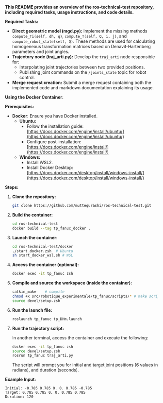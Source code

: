 **This README provides an overview of the ros-technical-test repository, including required tasks, usage instructions, and code details.**

**Required Tasks:**

* **Direct geometric model (mgd.py):** Implement the missing methods `compute_Ti(self, dh, q)`, `compute_T(self, Q, i, j)`, and `compute_robot_state(self, Q)`. These methods are used for calculating homogeneous transformation matrices based on Denavit-Hartenberg parameters and joint angles.
* **Trajectory node (traj_arti.py):** Develop the `traj_arti` node responsible for:
    * Interpolating joint trajectories between two provided positions.
    * Publishing joint commands on the `/joints_state` topic for robot control.
* **Merge request creation:** Submit a merge request containing both the implemented code and markdown documentation explaining its usage.

**Using the Docker Container:**

**Prerequisites:**

* **Docker:** Ensure you have Docker installed. 
    * **Ubuntu:**
        * Follow the installation guide: [https://docs.docker.com/engine/install/ubuntu/](https://docs.docker.com/engine/install/ubuntu/)
        * Configure post-installation: [https://docs.docker.com/engine/install/](https://docs.docker.com/engine/install/)
    * **Windows:**
        * Install WSL2.
        * Install Docker Desktop: [https://docs.docker.com/desktop/install/windows-install/](https://docs.docker.com/desktop/install/windows-install/)

**Steps:**

1. **Clone the repository:**

   ```bash
   git clone https://github.com/muttequrashi/ros-technical-test.git
   ```

2. **Build the container:**

   ```bash
   cd ros-technical-test
   docker build --tag tp_fanuc_docker .
   ```

3. **Launch the container:**

   ```bash
   cd ros-technical-test/docker
   ./start_docker.zsh  # Ubuntu
   sh start_docker_wsl.sh # WSL
   ```

4. **Access the container (optional):**

   ```bash
   docker exec -it tp_fanuc zsh
   ```

5. **Compile and source the workspace (inside the container):**

   ```bash
   catkin_make    # compile
   chmod +x src/robotique_experimentale/tp_fanuc/scripts/* # make scripts executable
   source devel/setup.zsh
   ```

6. **Run the launch file:**

   ```bash
   roslaunch tp_fanuc tp_DHm.launch
   ```

7. **Run the trajectory script:**

   In another terminal, access the container and execute the following:

   ```bash
   docker exec -it tp_fanuc zsh
   source devel/setup.zsh
   rosrun tp_fanuc traj_arti.py
   ```

   The script will prompt you for initial and target joint positions (6 values in radians), and duration (seconds).

**Example Input:**

```
Initial: -0.785 0.785 0. 0. 0.785 -0.785
Target: 0.785 0.785 0. 0. 0.785 0.785
Duration: 120
```
